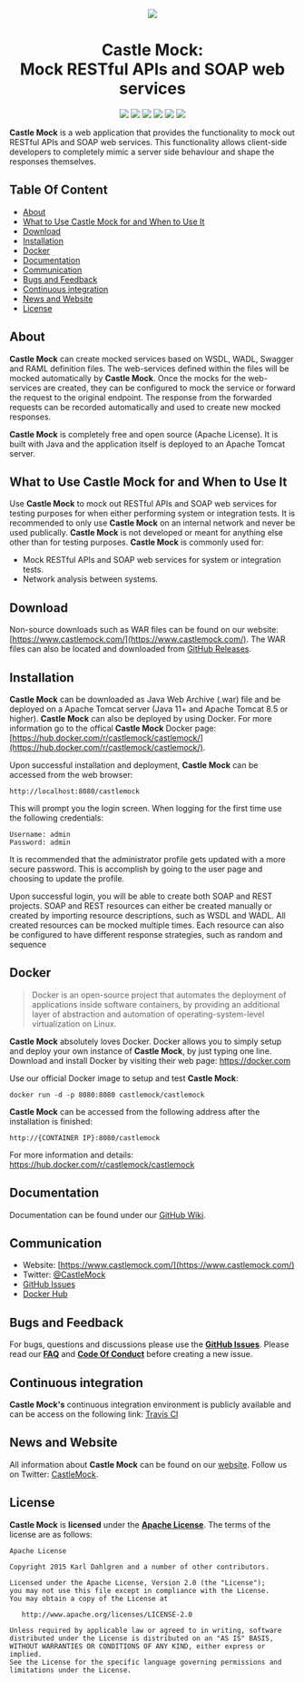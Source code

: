 <p align="center"><img src="https://raw.githubusercontent.com/castlemock/castlemock/master/web/web-frontend/src/images/logo.png"></div></p>

<h1 align="center"> Castle Mock: <br/>Mock RESTful APIs and SOAP web services</h1>

<p align="center">
    <a href="https://travis-ci.org/castlemock/castlemock"><img src="https://travis-ci.org/castlemock/castlemock.svg?branch=master"></a>
    <a href="https://snyk.io/test/github/castlemock/castlemock"><img src="https://snyk.io/test/github/castlemock/castlemock/badge.svg"></a>
    <a href="https://github.com/castlemock/castlemock/releases"><img src="https://img.shields.io/github/release/castlemock/castlemock.svg"></a>
    <a href="LICENSE"><img src="https://img.shields.io/badge/license-Apache%202-blue.svg"></a>
    <img src="https://img.shields.io/badge/platforms-Linux%C2%A0%7C%C2%A0macOS%20%7C%20Windows-blue">
    <a href="https://hub.docker.com/r/castlemock/castlemock/"><img src="https://img.shields.io/docker/pulls/castlemock/castlemock.svg"></a>
</p>


**Castle Mock** is a web application that provides the functionality to mock out RESTful APIs and SOAP web services. This functionality allows client-side developers to completely mimic a server side behaviour and shape the responses themselves.

Table Of Content
----

- [About](#about)
- [What to Use Castle Mock for and When to Use It](#what-to-use-castle-mock-for-and-when-to-use-it)
- [Download](#download)
- [Installation](#installation)
- [Docker](#docker)
- [Documentation](#documentation)
- [Communication](#communication)
- [Bugs and Feedback](#bugs-and-feedback)
- [Continuous integration](#continuous-integration)
- [News and Website](#news-and-website)
- [License](#license)

## About

**Castle Mock** can create mocked services based on WSDL, WADL, Swagger and RAML definition files. The web-services defined within the files will be mocked automatically by **Castle Mock**. Once the mocks for the web-services are created, they can be configured to mock the service or forward the request to the original endpoint. The response from the forwarded requests can be recorded automatically and used to create new mocked responses.

**Castle Mock** is completely free and open source (Apache License). It is built with Java and the application itself is deployed to an Apache Tomcat server.

## What to Use Castle Mock for and When to Use It

Use **Castle Mock** to mock out RESTful APIs and SOAP web services for testing purposes for when either performing system or integration tests. It is recommended to only use **Castle Mock** on an internal network and never be used publically. **Castle Mock** is not developed or meant for anything else other than for testing purposes. **Castle Mock** is commonly used for:

- Mock RESTful APIs and SOAP web services for system or integration tests.
- Network analysis between systems. 

## Download

Non-source downloads such as WAR files can be found on our website: [https://www.castlemock.com/](https://www.castlemock.com/). The WAR files can also be located and downloaded from [GitHub Releases](https://github.com/castlemock/castlemock/releases).

## Installation

**Castle Mock** can be downloaded as Java Web Archive (.war) file and be deployed on a Apache Tomcat server (Java 11+ and Apache Tomcat 8.5 or higher). **Castle Mock** can also be deployed by using Docker. For more information go to the offical **Castle Mock** Docker page: [https://hub.docker.com/r/castlemock/castlemock/](https://hub.docker.com/r/castlemock/castlemock/).

Upon successful installation and deployment, **Castle Mock** can be accessed from the web browser:

    http://localhost:8080/castlemock
    
This will prompt you the login screen. When logging for the first time use the following credentials: 

    Username: admin 
    Password: admin 

It is recommended that the administrator profile gets updated with a more secure password. This is accomplish by going to the user page and choosing to update the profile.

Upon successful login, you will be able to create both SOAP and REST projects. SOAP and REST resources can either be created manually or created by importing resource descriptions, such as WSDL and WADL. All created resources can be mocked multiple times. Each resource can also be configured to have different response strategies, such as random and sequence

## Docker

> Docker is an open-source project that automates the deployment of applications inside software containers, by providing an additional layer of abstraction and automation of operating-system-level virtualization on Linux.

**Castle Mock** absolutely loves Docker. Docker allows you to simply setup and deploy your own instance of **Castle Mock**, by just typing one line. Download and install Docker by visiting their web page: https://docker.com

Use our official Docker image to setup and test **Castle Mock**:
```
docker run -d -p 8080:8080 castlemock/castlemock
```

**Castle Mock** can be accessed from the following address after the installation is finished:
```
http://{CONTAINER IP}:8080/castlemock
```

For more information and details: https://hub.docker.com/r/castlemock/castlemock

## Documentation

Documentation can be found under our [GitHub Wiki](https://github.com/castlemock/castlemock/wiki). 

## Communication
- Website: [https://www.castlemock.com/](https://www.castlemock.com/)
- Twitter: [@CastleMock](http://twitter.com/CastleMock)
- [GitHub Issues](https://github.com/castlemock/castlemock/issues)
- [Docker Hub](https://hub.docker.com/r/castlemock/castlemock/)

## Bugs and Feedback

For bugs, questions and discussions please use the **[GitHub Issues](https://github.com/castlemock/castlemock/issues)**. Please read our **[FAQ](https://github.com/castlemock/castlemock/wiki/FAQ)** and **[Code Of Conduct](https://github.com/castlemock/castlemock/blob/master/CODE_OF_CONDUCT.md)** before creating a new issue. 

## Continuous integration

**Castle Mock's** continuous integration environment is publicly available and can be access on the following link: [Travis CI](https://travis-ci.org/castlemock/castlemock)

## News and Website

All information about **Castle Mock** can be found on our [website](https://www.castlemock.com/). Follow us on Twitter: [CastleMock](http://twitter.com/CastleMock).

## License

**Castle Mock** is **licensed** under the **[Apache License](https://github.com/castlemock/castlemock/blob/master/LICENSE)**. The terms of the license are as follows:

    Apache License

    Copyright 2015 Karl Dahlgren and a number of other contributors.

    Licensed under the Apache License, Version 2.0 (the "License");
    you may not use this file except in compliance with the License.
    You may obtain a copy of the License at

       http://www.apache.org/licenses/LICENSE-2.0

    Unless required by applicable law or agreed to in writing, software
    distributed under the License is distributed on an "AS IS" BASIS,
    WITHOUT WARRANTIES OR CONDITIONS OF ANY KIND, either express or implied.
    See the License for the specific language governing permissions and
    limitations under the License.
